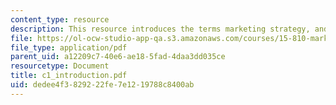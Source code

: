 ```yaml
---
content_type: resource
description: This resource introduces the terms marketing strategy, and tactics.
file: https://ol-ocw-studio-app-qa.s3.amazonaws.com/courses/15-810-marketing-management-fall-2004/dedee4f3829222fe7e1219788c8400ab_c1_introduction.pdf
file_type: application/pdf
parent_uid: a12209c7-40e6-ae18-5fad-4daa3dd035ce
resourcetype: Document
title: c1_introduction.pdf
uid: dedee4f3-8292-22fe-7e12-19788c8400ab
---
```

